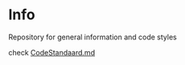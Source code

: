 # Info
Repository for general information and code styles

check [CodeStandaard.md](./CodeStandaard.md)
